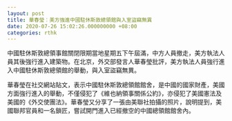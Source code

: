 ```yaml
---
layout: post
title: 華春瑩︰美方強進中國駐休斯敦總領館與入室盜竊無異
date: 2020-07-26 15:02:26.000000000 +08:00
categories: rthk
---
```


中國駐休斯敦總領事館關閉限期當地星期五下午屆滿，中方人員撤走，美方執法人員其後強行進入建築物。在北京，外交部發言人華春瑩批評，美方執法人員強行進入中國駐休斯敦總領館的舉動，與入室盜竊無異。

華春瑩在社交網站貼文，表示中國駐休斯敦總領館館舍，是中國的國家財產，美國方面強行進入的舉動，不僅侵犯了《維也納領事關係公約》，亦侵犯了美國憲法及美國的《外交使團法》。華春瑩又分享了一張由美聯社拍攝的照片，說明提到，美國聯邦官員和一名鎖匠，嘗試開門進入已經撤空的中國總領館館舍內。
